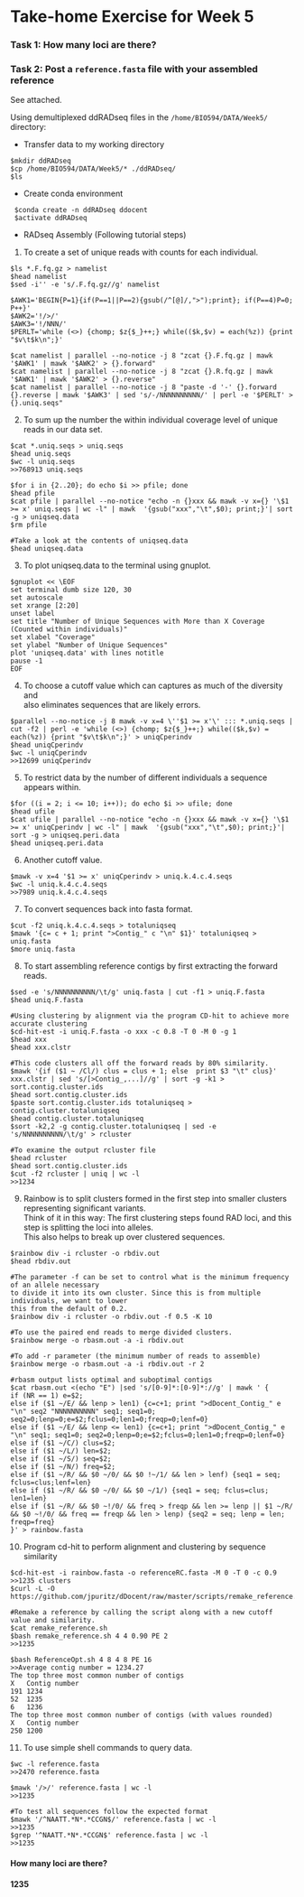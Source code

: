 # Take-home Exercise for Week 5

### Task 1: How many loci are there?
### Task 2: Post a `reference.fasta` file with your assembled reference
See attached.

Using demultiplexed ddRADseq files in the `/home/BIO594/DATA/Week5/` directory:

* Transfer data to my working directory
```
$mkdir ddRADseq
$cp /home/BIO594/DATA/Week5/* ./ddRADseq/
$ls
```
* Create conda environment
```
 $conda create -n ddRADseq ddocent
 $activate ddRADseq
```
* RADseq Assembly (Following tutorial steps)

1. To create a set of unique reads with counts for each individual.
```
$ls *.F.fq.gz > namelist
$head namelist
$sed -i'' -e 's/.F.fq.gz//g' namelist

$AWK1='BEGIN{P=1}{if(P==1||P==2){gsub(/^[@]/,">");print}; if(P==4)P=0; P++}'
$AWK2='!/>/'
$AWK3='!/NNN/'
$PERLT='while (<>) {chomp; $z{$_}++;} while(($k,$v) = each(%z)) {print "$v\t$k\n";}'

$cat namelist | parallel --no-notice -j 8 "zcat {}.F.fq.gz | mawk '$AWK1' | mawk '$AWK2' > {}.forward"
$cat namelist | parallel --no-notice -j 8 "zcat {}.R.fq.gz | mawk '$AWK1' | mawk '$AWK2' > {}.reverse"
$cat namelist | parallel --no-notice -j 8 "paste -d '-' {}.forward {}.reverse | mawk '$AWK3' | sed 's/-/NNNNNNNNNN/' | perl -e '$PERLT' > {}.uniq.seqs"
```

2. To sum up the number the within individual coverage level of unique reads in our data set.
```
$cat *.uniq.seqs > uniq.seqs
$head uniq.seqs
$wc -l uniq.seqs
>>768913 uniq.seqs

$for i in {2..20}; do echo $i >> pfile; done
$head pfile
$cat pfile | parallel --no-notice "echo -n {}xxx && mawk -v x={} '\$1 >= x' uniq.seqs | wc -l" | mawk  '{gsub("xxx","\t",$0); print;}'| sort -g > uniqseq.data
$rm pfile

#Take a look at the contents of uniqseq.data
$head uniqseq.data
```

3. To plot uniqseq.data to the terminal using gnuplot.
```
$gnuplot << \EOF
set terminal dumb size 120, 30
set autoscale
set xrange [2:20]
unset label
set title "Number of Unique Sequences with More than X Coverage (Counted within individuals)"
set xlabel "Coverage"
set ylabel "Number of Unique Sequences"
plot 'uniqseq.data' with lines notitle
pause -1
EOF
```

4. To choose a cutoff value which can captures as much of the diversity and <br/>
also eliminates sequences that are likely errors.
```
$parallel --no-notice -j 8 mawk -v x=4 \''$1 >= x'\' ::: *.uniq.seqs | cut -f2 | perl -e 'while (<>) {chomp; $z{$_}++;} while(($k,$v) = each(%z)) {print "$v\t$k\n";}' > uniqCperindv
$head uniqCperindv
$wc -l uniqCperindv
>>12699 uniqCperindv
```

5. To restrict data by the number of different individuals a sequence appears within.
```
$for ((i = 2; i <= 10; i++)); do echo $i >> ufile; done
$head ufile
$cat ufile | parallel --no-notice "echo -n {}xxx && mawk -v x={} '\$1 >= x' uniqCperindv | wc -l" | mawk  '{gsub("xxx","\t",$0); print;}'| sort -g > uniqseq.peri.data
$head uniqseq.peri.data
```

6. Another cutoff value.
```
$mawk -v x=4 '$1 >= x' uniqCperindv > uniq.k.4.c.4.seqs
$wc -l uniq.k.4.c.4.seqs
>>7989 uniq.k.4.c.4.seqs
```

7. To convert sequences back into fasta format.
```
$cut -f2 uniq.k.4.c.4.seqs > totaluniqseq
$mawk '{c= c + 1; print ">Contig_" c "\n" $1}' totaluniqseq > uniq.fasta
$more uniq.fasta
```

8. To start assembling reference contigs by first extracting the forward reads.
```
$sed -e 's/NNNNNNNNNN/\t/g' uniq.fasta | cut -f1 > uniq.F.fasta
$head uniq.F.fasta

#Using clustering by alignment via the program CD-hit to achieve more accurate clustering
$cd-hit-est -i uniq.F.fasta -o xxx -c 0.8 -T 0 -M 0 -g 1
$head xxx
$head xxx.clstr

#This code clusters all off the forward reads by 80% similarity.
$mawk '{if ($1 ~ /Cl/) clus = clus + 1; else  print $3 "\t" clus}' xxx.clstr | sed 's/[>Contig_,...]//g' | sort -g -k1 > sort.contig.cluster.ids
$head sort.contig.cluster.ids
$paste sort.contig.cluster.ids totaluniqseq > contig.cluster.totaluniqseq
$head contig.cluster.totaluniqseq
$sort -k2,2 -g contig.cluster.totaluniqseq | sed -e 's/NNNNNNNNNN/\t/g' > rcluster

#To examine the output rcluster file
$head rcluster
$head sort.contig.cluster.ids
$cut -f2 rcluster | uniq | wc -l
>>1234
```

9. Rainbow is to split clusters formed in the first step into smaller clusters representing significant variants. <br/>
Think of it in this way: The first clustering steps found RAD loci, and this step is splitting the loci into alleles. <br/>
This also helps to break up over clustered sequences.
```
$rainbow div -i rcluster -o rbdiv.out
$head rbdiv.out

#The parameter -f can be set to control what is the minimum frequency of an allele necessary
to divide it into its own cluster. Since this is from multiple individuals, we want to lower 
this from the default of 0.2.
$rainbow div -i rcluster -o rbdiv.out -f 0.5 -K 10

#To use the paired end reads to merge divided clusters. 
$rainbow merge -o rbasm.out -a -i rbdiv.out

#To add -r parameter (the minimum number of reads to assemble)
$rainbow merge -o rbasm.out -a -i rbdiv.out -r 2

#rbasm output lists optimal and suboptimal contigs
$cat rbasm.out <(echo "E") |sed 's/[0-9]*:[0-9]*://g' | mawk ' {
if (NR == 1) e=$2;
else if ($1 ~/E/ && lenp > len1) {c=c+1; print ">dDocent_Contig_" e "\n" seq2 "NNNNNNNNNN" seq1; seq1=0; seq2=0;lenp=0;e=$2;fclus=0;len1=0;freqp=0;lenf=0}
else if ($1 ~/E/ && lenp <= len1) {c=c+1; print ">dDocent_Contig_" e "\n" seq1; seq1=0; seq2=0;lenp=0;e=$2;fclus=0;len1=0;freqp=0;lenf=0}
else if ($1 ~/C/) clus=$2;
else if ($1 ~/L/) len=$2;
else if ($1 ~/S/) seq=$2;
else if ($1 ~/N/) freq=$2;
else if ($1 ~/R/ && $0 ~/0/ && $0 !~/1/ && len > lenf) {seq1 = seq; fclus=clus;lenf=len}
else if ($1 ~/R/ && $0 ~/0/ && $0 ~/1/) {seq1 = seq; fclus=clus; len1=len}
else if ($1 ~/R/ && $0 ~!/0/ && freq > freqp && len >= lenp || $1 ~/R/ && $0 ~!/0/ && freq == freqp && len > lenp) {seq2 = seq; lenp = len; freqp=freq}
}' > rainbow.fasta
```

10. Program cd-hit to perform alignment and clustering by sequence similarity
```
$cd-hit-est -i rainbow.fasta -o referenceRC.fasta -M 0 -T 0 -c 0.9
>>1235 clusters
$curl -L -O https://github.com/jpuritz/dDocent/raw/master/scripts/remake_reference.sh

#Remake a reference by calling the script along with a new cutoff value and similarity.
$cat remake_reference.sh
$bash remake_reference.sh 4 4 0.90 PE 2
>>1235

$bash ReferenceOpt.sh 4 8 4 8 PE 16
>>Average contig number = 1234.27
The top three most common number of contigs
X	Contig number
191	1234
52	1235
6	1236
The top three most common number of contigs (with values rounded)
X	Contig number
250	1200
```

11. To use simple shell commands to query data.
```
$wc -l reference.fasta
>>2470 reference.fasta

$mawk '/>/' reference.fasta | wc -l
>>1235 

#To test all sequences follow the expected format
$mawk '/^NAATT.*N*.*CCGN$/' reference.fasta | wc -l
>>1235
$grep '^NAATT.*N*.*CCGN$' reference.fasta | wc -l
>>1235
```

#### How many loci are there?
#### 1235
